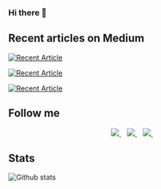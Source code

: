 ### Hi there 👋

## Recent articles on Medium

<a target="_blank" href="https://github-readme-medium-recent-article.vercel.app/medium/@varunpvp/0"><img src="https://github-readme-medium-recent-article.vercel.app/medium/@varunpvp/0" alt="Recent Article"></a> 

<a target="_blank" href="https://github-readme-medium-recent-article.vercel.app/medium/@varunpvp/1"><img src="https://github-readme-medium-recent-article.vercel.app/medium/@varunpvp/1" alt="Recent Article"></a> 

<a target="_blank" href="https://github-readme-medium-recent-article.vercel.app/medium/@varunpvp/2"><img src="https://github-readme-medium-recent-article.vercel.app/medium/@varunpvp/2" alt="Recent Article" ></a> 

## Follow me

<p align="center">
<a href="https://www.linkedin.com/in/varun-pujari/">
  <img src="https://img.shields.io/badge/linkedin-%230077B5.svg?&style=for-the-badge&logo=linkedin&logoColor=white" />
</a>&nbsp;&nbsp;
<a href="https://medium.com/@varunpvp">
  <img src="https://img.shields.io/badge/medium-%2312100E.svg?&style=for-the-badge&logo=medium&logoColor=white" />
</a>&nbsp;&nbsp;
<a href="mailto:varunpvp@gmail.com">
  <img src="https://img.shields.io/badge/email me-%23D14836.svg?&style=for-the-badge&logo=gmail&logoColor=white" />
</a>&nbsp;&nbsp;
</p>


## Stats

![Github stats](https://github-readme-stats.vercel.app/api?username=varunpvp)
